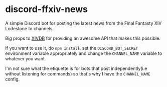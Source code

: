 # discord-ffxiv-news

A simple Discord bot for posting the latest news from the Final Fantasty XIV Lodestone to channels. 

Big props to [XIVDB](http://www.xivdb.com) for providing an awesome API that makes this possible.

If you want to use it, do `npm install`, set the `DISCORD_BOT_SECRET` environment variable appropriately and change the `CHANNEL_NAME` variable to whatever you want.

I'm not sure what the etiquette is for bots that post independently(i.e without listening for commands) so that's why I have the `CHANNEL_NAME` config.

